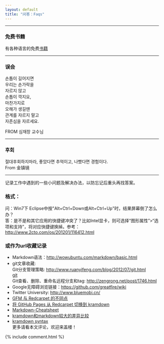```yaml
---
layout: default
title: "问答：Faqs"
---
```


------

### 免费书籍
 
有各种语言的免费[书籍](https://github.com/vhf/free-programming-books)  

------

### 误会
손톱이 길어지면  
우리는 손가락을   
자르지 않고   
손톱이 깍지요,  
마찬가지로  
오해가 생길땐  
관계를 자르지 말고  
자존심을 자르세요.   

FROM 심재창 교수님  

------

### 후회
절대후회하지마라, 좋았다면 추억이고, 나빴다면 경험이다.  
From 金镇镜

------

记录工作中遇到的一些小问题及解决办法，以防忘记后重头再找答案。

### 格式：
问：Win7下 Eclipse中按"Alt+Ctrl+Down或Alt+Ctrl+Up"时，结果屏幕倒了怎么办？  
答：是不是和其它应用的快捷键冲突了？比如Intel显卡，则可选择“图形属性”>“选项和支持”，将对应快捷键换掉。参考：http://www.2cto.com/os/201201/116412.html

### 或作为url收藏记录
* Markdown语法：<http://wowubuntu.com/markdown/basic.html>  
* git文章收藏:  
Git分支管理策略: <http://www.ruanyifeng.com/blog/2012/07/git.html>   
[git](http://equation85.github.io/blog/git-operation-memo/)  
Git查看、删除、重命名远程分支和tag: <http://zengrong.net/post/1746.html>  
* Google无障碍浏览链接：<https://github.com/greatfire/wiki>  
* Twitter University: <http://www.bluemobi.cn/>  
* [GFM 与 Redcarpet 的不同点](http://mazhuang.org/2015/12/05/diff-between-gfm-and-redcarpet/)  
* [将 GitHub Pages 从 Redcarpet 切换到 kramdown](http://mazhuang.org/2016/02/04/switch-to-kramdown-from-redcarpet/)  
* [Markdown-Cheatsheet](https://github.com/adam-p/markdown-here/wiki/Markdown-Cheatsheet)  
* [kramdown和markdown较大的差异比较](http://gohom.win/2015/11/06/Kramdown-note/#fn:1)  
* [kramdown syntax](http://kramdown.gettalong.org/syntax.html)  
更多请看本文评论，欢迎来盖楼！  
  
  
  
<!-- Blog Comments -->
<div class="media">
  {% include comment.html %} 
</div>
